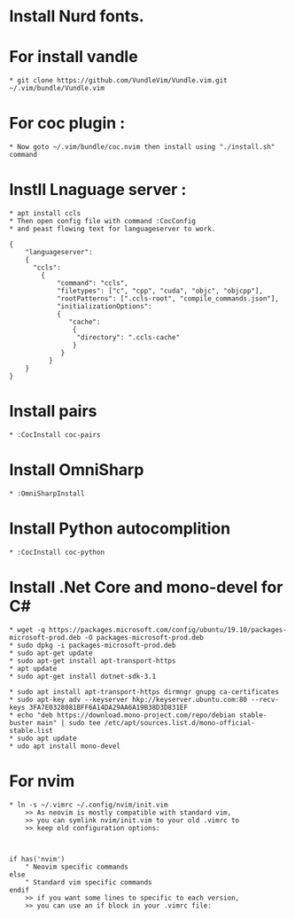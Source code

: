 # Install Nurd fonts.

# For install vandle 
    * git clone https://github.com/VundleVim/Vundle.vim.git ~/.vim/bundle/Vundle.vim

# For coc plugin :
	* Now goto ~/.vim/bundle/coc.nvim then install using "./install.sh" command

# Instll Lnaguage server :
	* apt install ccls
	* Then open config file with command :CocConfig
	* and peast flowing text for languageserver to work.
		
	{
		"languageserver": 
		{
		  "ccls": 
			{
				"command": "ccls",
				"filetypes": ["c", "cpp", "cuda", "objc", "objcpp"],
				"rootPatterns": [".ccls-root", "compile_commands.json"],
				"initializationOptions": 
				{
				   "cache": 
					{
					 "directory": ".ccls-cache"
					}
				 }
			  }
		}
	}	


# Install pairs 
	* :CocInstall coc-pairs

# Install OmniSharp
    * :OmniSharpInstall

# Install Python autocomplition
    * :CocInstall coc-python

# Install .Net Core and mono-devel for C# 
    * wget -q https://packages.microsoft.com/config/ubuntu/19.10/packages-microsoft-prod.deb -O packages-microsoft-prod.deb
    * sudo dpkg -i packages-microsoft-prod.deb
    * sudo apt-get update
    * sudo apt-get install apt-transport-https
    * apt update
    * sudo apt-get install dotnet-sdk-3.1

    * sudo apt install apt-transport-https dirmngr gnupg ca-certificates
    * sudo apt-key adv --keyserver hkp://keyserver.ubuntu.com:80 --recv-keys 3FA7E0328081BFF6A14DA29AA6A19B38D3D831EF
    * echo "deb https://download.mono-project.com/repo/debian stable-buster main" | sudo tee /etc/apt/sources.list.d/mono-official-stable.list
    * sudo apt update
    * udo apt install mono-devel



# For nvim
    * ln -s ~/.vimrc ~/.config/nvim/init.vim
        >> As neovim is mostly compatible with standard vim, 
        >> you can symlink nvim/init.vim to your old .vimrc to 
        >> keep old configuration options: 



    if has('nvim')
        " Neovim specific commands
    else
        " Standard vim specific commands
    endif
        >> if you want some lines to specific to each version, 
        >> you can use an if block in your .vimrc file:









